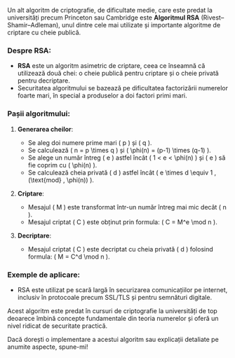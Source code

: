 Un alt algoritm de criptografie, de dificultate medie, care este predat la universități precum Princeton sau Cambridge este **Algoritmul RSA** (Rivest–Shamir–Adleman), unul dintre cele mai utilizate și importante algoritme de criptare cu cheie publică.

### Despre RSA:
- **RSA** este un algoritm asimetric de criptare, ceea ce înseamnă că utilizează două chei: o cheie publică pentru criptare și o cheie privată pentru decriptare.
- Securitatea algoritmului se bazează pe dificultatea factorizării numerelor foarte mari, în special a produselor a doi factori primi mari.

### Pașii algoritmului:
1. **Generarea cheilor**:
   - Se aleg doi numere prime mari \( p \) și \( q \).
   - Se calculează \( n = p \times q \) și \( \phi(n) = (p-1) \times (q-1) \).
   - Se alege un număr întreg \( e \) astfel încât \( 1 < e < \phi(n) \) și \( e \) să fie coprim cu \( \phi(n) \).
   - Se calculează cheia privată \( d \) astfel încât \( e \times d \equiv 1 \, (\text{mod} \, \phi(n)) \).
   
2. **Criptare**:
   - Mesajul \( M \) este transformat într-un număr întreg mai mic decât \( n \).
   - Mesajul criptat \( C \) este obținut prin formula: \( C = M^e \mod n \).

3. **Decriptare**:
   - Mesajul criptat \( C \) este decriptat cu cheia privată \( d \) folosind formula: \( M = C^d \mod n \).

### Exemple de aplicare:
- RSA este utilizat pe scară largă în securizarea comunicațiilor pe internet, inclusiv în protocoale precum SSL/TLS și pentru semnături digitale.

Acest algoritm este predat în cursuri de criptografie la universități de top deoarece îmbină concepte fundamentale din teoria numerelor și oferă un nivel ridicat de securitate practică.

Dacă dorești o implementare a acestui algoritm sau explicații detaliate pe anumite aspecte, spune-mi!
